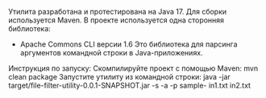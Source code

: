 Утилита разработана и протестирована на Java 17.
Для сборки используется Maven.
В проекте используется одна сторонняя библиотека:
- Apache Commons CLI версии 1.6 Это библиотека для парсинга аргументов командной строки в Java-приложениях.

Инструкция по запуску:
Скомпилируйте проект с помощью Maven:
mvn clean package
Запустите утилиту из командной строки:
java -jar target/file-filter-utility-0.0.1-SNAPSHOT.jar -s -a -p sample- in1.txt in2.txt
